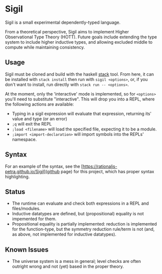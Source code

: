 # Sigil

Sigil is a small experimental dependently-typed language. 

From a theoretical perspective, Sigil aims to implement Higher Observational
Type Theory (HOTT). Future goals include extending the type system to include
higher inductive types, and allowing excluded middle to compute while
maintaining consistency.

## Usage

Sigil must be cloned and build with the haskell
[stack](https://docs.haskellstack.org/en/stable/) tool. From here, it can be
installed with `stack install` then run with `sigil <options>`, or, if you don't
want to install, run directly with `stack run -- <options>`. 

At the moment, only the 'interactive' mode is implemented, so for `<options>`
you'll need to substitute "interactive". This will drop you into a REPL, where
the following actions are available: 
+ Typing in a sigil expression will evaluate that expression, returning its'
  value and type (or an error)
+ `;q` will exit the REPL
+ `;load <filename>` will load the specified file, expecting it to be a module.
+ `;import <import-declaration>` will import symbols into the REPLs' namespace.

## Syntax

For an example of the syntax, see the
[https://rationalis-petra.github.io/Sigil](github page) 
for this project, which has proper syntax highlighting. 

## Status
+ The runtime can evaluate and check both expressions in a REPL and files/modules.
+ Inductive datatypes are defined, but (propositional) equality is not
  impemented for them.
+ Propositional equality is partially implemented: reduction is implemented for
  the function-type, but the symmetry reduction rule/term is not (and, as above,
  not implemented for inductive datatypes).

## Known Issues
+ The universe system is a mess in general; level checks are often outright wrong and
  not (yet) based in the proper theory.
